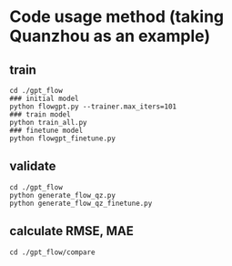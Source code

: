 # Code usage method (taking Quanzhou as an example)

## train
```
cd ./gpt_flow
### initial model
python flowgpt.py --trainer.max_iters=101
### train model
python train_all.py
### finetune model
python flowgpt_finetune.py
```

## validate
```
cd ./gpt_flow
python generate_flow_qz.py
python generate_flow_qz_finetune.py
```

## calculate RMSE, MAE
```
cd ./gpt_flow/compare
```
